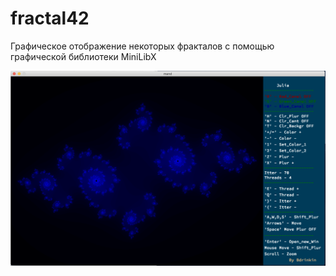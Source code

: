 # fractal42
Графическое отображение некоторых фракталов с помощью графической библиотеки MiniLibX


![alt text](https://github.com/Kain2250/fractal42/blob/master/%D0%A1%D0%BD%D0%B8%D0%BC%D0%BE%D0%BA%20%D1%8D%D0%BA%D1%80%D0%B0%D0%BD%D0%B0%202020-07-02%20%D0%B2%2011.38.42%20%D0%94%D0%9F.png)
